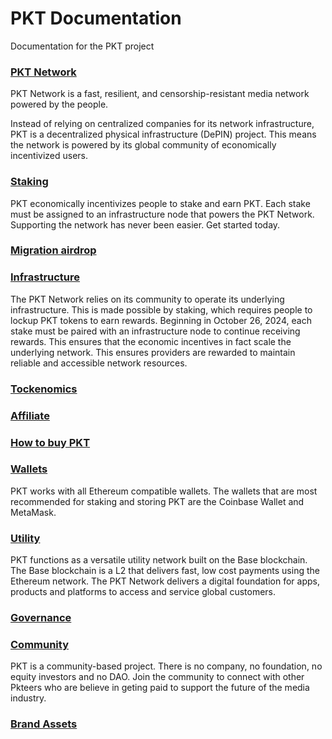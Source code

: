 # PKT Documentation
Documentation for the PKT project

### [PKT Network](network/what-is-network)
PKT Network is a fast, resilient, and censorship-resistant media network powered by the people.

Instead of relying on centralized companies for its network infrastructure, PKT is a decentralized physical infrastructure (DePIN) project. This means the network is powered by its global community of economically incentivized users.

### [Staking](stake/stake-earn)
PKT economically incentivizes people to stake and earn PKT. Each stake must be assigned to an infrastructure node that powers the PKT Network. Supporting the network has never been easier. Get started today.

### [Migration airdrop](airdrop)

### [Infrastructure](infra/infrastructure)
The PKT Network relies on its community to operate its underlying infrastructure. This is made possible by staking, which requires people to lockup PKT tokens to earn rewards. Beginning in October 26, 2024, each stake must be paired with an infrastructure node to continue receiving rewards. This ensures that the economic incentives in fact scale the underlying network. This ensures providers are rewarded to maintain reliable and accessible network resources.

### [Tockenomics](tockenomics/initial-distribution)
### [Affiliate](affiliate)
### [How to buy PKT](buy-pkt)
### [Wallets](wallets)
PKT works with all Ethereum compatible wallets. The wallets that are most recommended for staking and storing PKT are the Coinbase Wallet and MetaMask.

### [Utility](utility)
PKT functions as a versatile utility network built on the Base blockchain. The Base blockchain is a L2 that delivers fast, low cost payments using the Ethereum network. The PKT Network delivers a digital foundation for apps, products and platforms to access and service global customers.

### [Governance](governance)

### [Community](community/code_of_conduct)
PKT is a community-based project. There is no company, no foundation, no equity investors and no DAO. Join the community to connect with other Pkteers who are believe in geting paid to support the future of the media industry.

### [Brand Assets](community/press-media-assets)